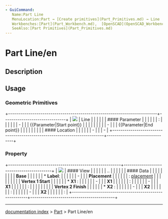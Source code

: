 ```yaml
---
- GuiCommand:
   Name:Part Line
   MenuLocation:Part → [Create primitives](Part_Primitives.md) → Line
   Workbenches:[Part](Part_Workbench.md),  [OpenSCAD](OpenSCAD_Workbench.md)
   SeeAlso:[Part Primitives](Part_Primitives.md)
---
```


# Part Line/en

## Description

## Usage

### Geometric Primitives 

+--------------------------------------------------------------------------+-------------------------------+
| ![](images/PartLinePrimitivesOptions_it.png ) | Line                          |
|                                                                          |                               |
|                                                                          | #### Parameter                |
|                                                                          |                               |
|                                                                          | :                             |
|                                                                          |                               |
|                                                                          | -              |
|                                                                          |     {{Parameter|Start point}} |
|                                                                          |                            |
|                                                                          |                               |
|                                                                          | -              |
|                                                                          |     {{Parameter|End point}}   |
|                                                                          |                            |
|                                                                          |                               |
|                                                                          | #### Location                 |
|                                                                          |                               |
|                                                                          | -                             |
|                                                                          | -                             |
+--------------------------------------------------------------------------+-------------------------------+

### Property

+--------------------------------------------------------+------------------------------------------+
| ![](images/PartLineProperty_it.png ) | #### View                                |
|                                                        |                                          |
|                                                        | ..                                       |
|                                                        |                                          |
|                                                        | #### Data                                |
|                                                        |                                          |
|                                                        |                           |
|                                                        | **Base**                             |
|                                                        |                                       |
|                                                        | \* **Label**: |
|                                                        |                                          |
|                                                        | -                         |
|                                                        |     **Placement**           |
|                                                        |                                       |
|                                                        |     : [placement](Placement.md)  |
|                                                        |                                          |
|                                                        |                           |
|                                                        | **Vertex 1 Start**                   |
|                                                        |                                       |
|                                                        | \* **X1** :   |
|                                                        |                                          |
|                                                        | -                         |
|                                                        |     **X1**                  |
|                                                        |                                       |
|                                                        |     :                                    |
|                                                        |                                          |
|                                                        | -                         |
|                                                        |     **X1**                  |
|                                                        |                                       |
|                                                        |     :                                    |
|                                                        |                                          |
|                                                        |                           |
|                                                        | **Vertex 2 Finish**                  |
|                                                        |                                       |
|                                                        | \* **X2** :   |
|                                                        |                                          |
|                                                        | -                         |
|                                                        |     **X2**                  |
|                                                        |                                       |
|                                                        |     :                                    |
|                                                        |                                          |
|                                                        | -                         |
|                                                        |     **X2**                  |
|                                                        |                                       |
|                                                        |     :                                    |
+--------------------------------------------------------+------------------------------------------+

---
[documentation index](../README.md) > [Part](Part_Workbench.md) > Part Line/en

